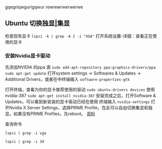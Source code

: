 gqegriqwgurigqwur
rewrewrwerwerwe

## Ubuntu 切换独显|集显

检查现有显卡
`lspci -k | grep -A 2 -i "VGA"`
打开系统设置-详细：查看正在使用的显卡
### 安装Nvidia显卡驱动
先添加NVIDIA 的ppa 源
`sudo add-apt-repository ppa:graphics-drivers/ppa`
`sudo apt-get update`
打开system settings -> Softwares & Updates -> Additional Drivers，或者在中终端输入
`software-properties-gtk`

打开终端，查看为你的显卡推荐使用的驱动
`sudo ubuntu-drivers devices`
使用nvidia-387
`sudo apt-get install nvidia-387`
安装完成之后，打开Software & Updates，可以看到新安装的显卡驱动已经在使用
终端输入
`nvidia-settings`
打开Nvidia X Server Settings，选择PRIME Profile，在此可以自由切换集显和独显。如果没有PRIME Profiles，先reboot。
[资料](https://www.jianshu.com/p/85cbb0258d32)


查询命令

`lspci | grep -i vga`

`lspci | grep -i 3d`
